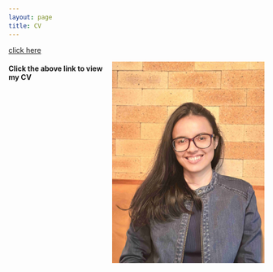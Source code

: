```yaml
---
layout: page
title: CV
---
```



[click here](https://maumitabhaumik.github.io/Bhaumik_CV__2023.pdf)

<html>
  <img align="right" width="300" height="396" src="https://github.com/maumitabhaumik/maumitabhaumik.github.io/blob/master/CV_photo.jpg">
</html>

<h4>Click the above link to view my CV</h4> 







